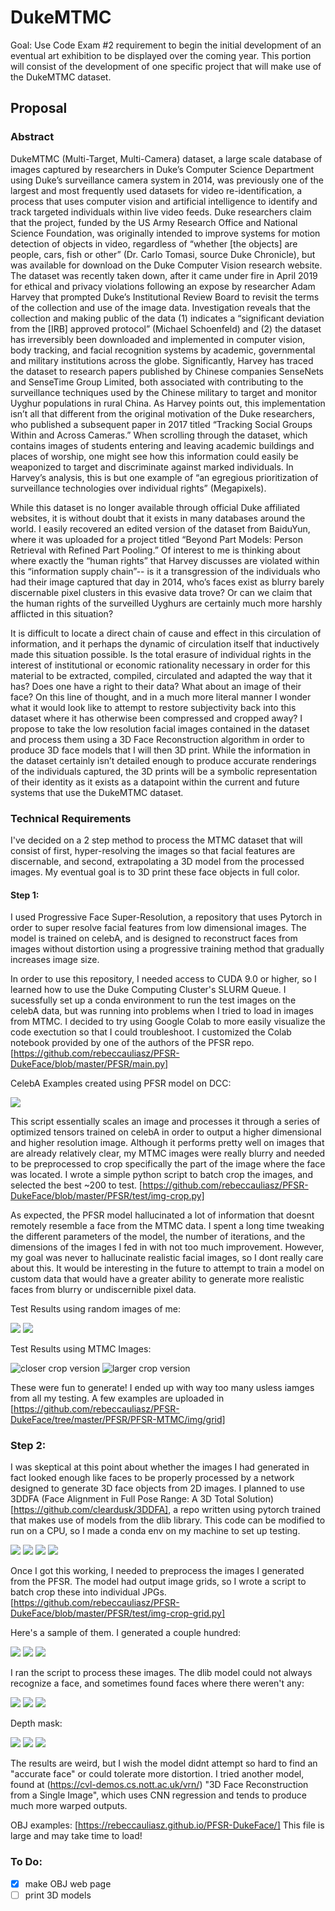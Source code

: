 # DukeMTMC

Goal: Use Code Exam #2 requirement to begin the initial development of an eventual art exhibition to be displayed over the coming year. This portion will consist of the development of one specific project that will make use of the DukeMTMC dataset.

## Proposal

### Abstract

DukeMTMC (Multi-Target, Multi-Camera) dataset, a large scale database of images captured by researchers in Duke’s Computer Science Department using Duke’s surveillance camera system in 2014, was previously one of the largest and most frequently used datasets for video re-identification, a process that uses computer vision and artificial intelligence to identify and track targeted individuals within live video feeds. Duke researchers claim that the project, funded by the US Army Research Office and National Science Foundation, was originally intended to improve systems for motion detection of objects in video, regardless of “whether [the objects] are people, cars, fish or other” (Dr. Carlo Tomasi, source Duke Chronicle), but was available for download on the Duke Computer Vision research website. The dataset was recently taken down, after it came under fire in April 2019 for ethical and privacy violations following an expose by researcher Adam Harvey that prompted Duke’s Institutional Review Board to revisit the terms of the collection and use of the image data. Investigation reveals that the collection and making public of the data (1) indicates a “significant deviation from the [IRB] approved protocol” (Michael Schoenfeld) and (2) the dataset has irreversibly been downloaded and implemented in computer vision, body tracking, and facial recognition systems by academic, governmental and military institutions across the globe. Significantly, Harvey has traced the dataset to research papers published by Chinese companies SenseNets and SenseTime Group Limited, both associated with contributing to the surveillance techniques used by the Chinese military to target and monitor Uyghur populations in rural China. As Harvey points out, this implementation isn’t all that different from the original motivation of the Duke researchers, who published a subsequent paper in 2017 titled “Tracking Social Groups Within and Across Cameras.” When scrolling through the dataset, which contains images of students entering and leaving academic buildings and places of worship, one might see how this information could easily be weaponized to target and discriminate against marked individuals. In Harvey’s analysis, this is but one example of “an egregious prioritization of surveillance technologies over individual rights” (Megapixels).

While this dataset is no longer available through official Duke affiliated websites, it is without doubt that it exists in many databases around the world. I easily recovered an edited version of the dataset from BaiduYun, where it was uploaded for a project titled “Beyond Part Models: Person Retrieval with Refined Part Pooling.” Of interest to me is thinking about where exactly the “human rights” that Harvey discusses are violated within this “information supply chain”-- is it a transgression of the individuals who had their image captured that day in 2014, who’s faces exist as blurry barely discernable pixel clusters in this evasive data trove? Or can we claim that the human rights of the surveilled Uyghurs are certainly much more harshly afflicted in this situation?

It is difficult to locate a direct chain of cause and effect in this circulation of information, and it perhaps the dynamic of circulation itself that inductively made this situation possible. Is the total erasure of individual rights in the interest of institutional or economic rationality necessary in order for this material to be extracted, compiled, circulated and adapted the way that it has? Does one have a right to their data? What about an image of their face? On this line of thought, and in a much more literal manner I wonder what it would look like to attempt to restore subjectivity back into this dataset where it has otherwise been compressed and cropped away? I propose to take the low resolution facial images contained in the dataset and process them using a 3D Face Reconstruction algorithm in order to produce 3D face models that I will then 3D print. While the information in the dataset certainly isn’t detailed enough to produce accurate renderings of the individuals captured, the 3D prints will be a symbolic representation of their identity as it exists as a datapoint within the current and future systems that use the DukeMTMC dataset.

### Technical Requirements

I've decided on a 2 step method to process the MTMC dataset that will consist of first, hyper-resolving the images so that facial features are discernable, and second, extrapolating a 3D model from the processed images. My eventual goal is to 3D print these face objects in full color.

#### Step 1:

I used Progressive Face Super-Resolution, a repository that uses Pytorch in order to super resolve facial features from low dimensional images. The model is trained on celebA, and is designed to reconstruct faces from images without distortion using a progressive training method that gradually increases image size.

In order to use this repository, I needed access to CUDA 9.0 or higher, so I learned how to use the Duke Computing Cluster's SLURM Queue. I sucessfully set up a conda environment to run the test images on the celebA data, but was running into problems when I tried to load in images from MTMC. I decided to try using Google Colab to more easily visualize the code exectution so that I could troubleshoot. I customized the Colab notebook provided by one of the authors of the PFSR repo. [https://github.com/rebeccauliasz/PFSR-DukeFace/blob/master/PFSR/main.py]

CelebA Examples created using PFSR model on DCC:

![](https://github.com/rebeccauliasz/PFSR-DukeFace/blob/master/PFSR/test/celebA/2_results.jpg)

This script essentially scales an image and processes it through a series of optimized tensors trained on celebA in order to output a higher dimensional and higher resolution image. Although it performs pretty well on images that are already relatively clear, my MTMC images were really blurry and needed to be preprocessed to crop specifically the part of the image where the face was located. I wrote a simple python script to batch crop the images, and selected the best ~200 to test. [https://github.com/rebeccauliasz/PFSR-DukeFace/blob/master/PFSR/test/img-crop.py]

As expected, the PFSR model hallucinated a lot of information that doesnt remotely resemble a face from the MTMC data. I spent a long time tweaking the different parameters of the model, the number of iterations, and the dimensions of the images I fed in with not too much improvement. However, my goal was never to hallucinate realistic facial images, so I dont really care about this. It would be interesting in the future to attempt to train a model on custom data that would have a greater ability to generate more realistic faces from blurry or undiscernible pixel data.

Test Results using random images of me:

![](https://github.com/rebeccauliasz/PFSR-DukeFace/blob/master/PFSR/test/results/cropy.png)
![](https://github.com/rebeccauliasz/PFSR-DukeFace/blob/master/PFSR/test/results/89866147-08ad-4fe2-8944-b5711f4ce480.png)

Test Results using MTMC Images:

![closer crop version](https://github.com/rebeccauliasz/PFSR-DukeFace/blob/master/PFSR/PFSR-MTMC/img/test/0_predictedresults%203.png)
![larger crop version](https://github.com/rebeccauliasz/PFSR-DukeFace/blob/master/PFSR/PFSR-MTMC/img/grid/0_predictedresults-1%203.png)

These were fun to generate! I ended up with way too many usless iamges from all my testing. A few examples are uploaded in [https://github.com/rebeccauliasz/PFSR-DukeFace/tree/master/PFSR/PFSR-MTMC/img/grid]

### Step 2:

I was skeptical at this point about whether the images I had generated in fact looked enough like faces to be properly processed by a network designed to generate 3D face objects from 2D images. I planned to use 3DDFA (Face Alignment in Full Pose Range: A 3D Total Solution)[https://github.com/cleardusk/3DDFA], a repo written using pytorch trained that makes use of models from the dlib library. This code can be modified to run on a CPU, so I made a conda env on my machine to set up testing.

![](https://github.com/rebeccauliasz/PFSR-DukeFace/blob/master/3DDFA/test/self_3DDFA.jpg)
![](https://github.com/rebeccauliasz/PFSR-DukeFace/blob/master/3DDFA/test/self_pose.jpg)
![](https://github.com/rebeccauliasz/PFSR-DukeFace/blob/master/3DDFA/test/self_0_paf.jpg)
![](https://github.com/rebeccauliasz/PFSR-DukeFace/blob/master/3DDFA/test/self_pncc.png)

Once I got this working, I needed to preprocess the images I generated from the PFSR. The model had output image grids, so I wrote a script to batch crop these into individual JPGs. [https://github.com/rebeccauliasz/PFSR-DukeFace/blob/master/PFSR/test/img-crop-grid.py]

Here's a sample of them. I generated a couple hundred:

![](https://github.com/rebeccauliasz/PFSR-DukeFace/blob/master/3DDFA/3DDFA-MTMC/18crop_0_crop.jpg)
![](https://github.com/rebeccauliasz/PFSR-DukeFace/blob/master/3DDFA/3DDFA-MTMC/34crop_0_crop.jpg)
![](https://github.com/rebeccauliasz/PFSR-DukeFace/blob/master/3DDFA/3DDFA-MTMC/49crop_0_crop.jpg)

I ran the script to process these images. The dlib model could not always recognize a face, and sometimes found faces where there weren't any:

![](https://github.com/rebeccauliasz/PFSR-DukeFace/blob/master/3DDFA/3DDFA-MTMC/18crop_pose.jpg)
![](https://github.com/rebeccauliasz/PFSR-DukeFace/blob/master/3DDFA/3DDFA-MTMC/34crop_pose.jpg)
![](https://github.com/rebeccauliasz/PFSR-DukeFace/blob/master/3DDFA/3DDFA-MTMC/49crop_pose.jpg)

Depth mask:

![](https://github.com/rebeccauliasz/PFSR-DukeFace/blob/master/3DDFA/3DDFA-MTMC/18crop_depth.png)
![](https://github.com/rebeccauliasz/PFSR-DukeFace/blob/master/3DDFA/3DDFA-MTMC/34crop_depth.png)
![](https://github.com/rebeccauliasz/PFSR-DukeFace/blob/master/3DDFA/3DDFA-MTMC/49crop_depth.png)


The results are weird, but I wish the model didnt attempt so hard to find an "accurate face" or could tolerate more distortion. I tried another model, found at (https://cvl-demos.cs.nott.ac.uk/vrn/) "3D Face Reconstruction from a Single Image", which uses CNN regression and tends to produce much more warped outputs.

OBJ examples: [https://rebeccauliasz.github.io/PFSR-DukeFace/]
This file is large and may take time to load!

### To Do:
- [x] make OBJ web page
- [ ] print 3D models
